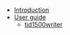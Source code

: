 * [Introduction](README.md)
* [User guide](docs/user_guide/opening.md)
  * [tid1500writer](docs/user_guide/tid1500writer.md)